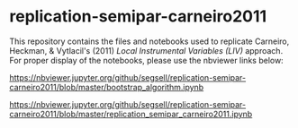 # replication-semipar-carneiro2011

This repository contains the files and notebooks used to replicate Carneiro, Heckman, & Vytlacil's (2011) *Local Instrumental Variables (LIV)* approach.
For proper display of the notebooks, please use the nbviewer links below:

https://nbviewer.jupyter.org/github/segsell/replication-semipar-carneiro2011/blob/master/bootstrap_algorithm.ipynb

https://nbviewer.jupyter.org/github/segsell/replication-semipar-carneiro2011/blob/master/replication_semipar_carneiro2011.ipynb
